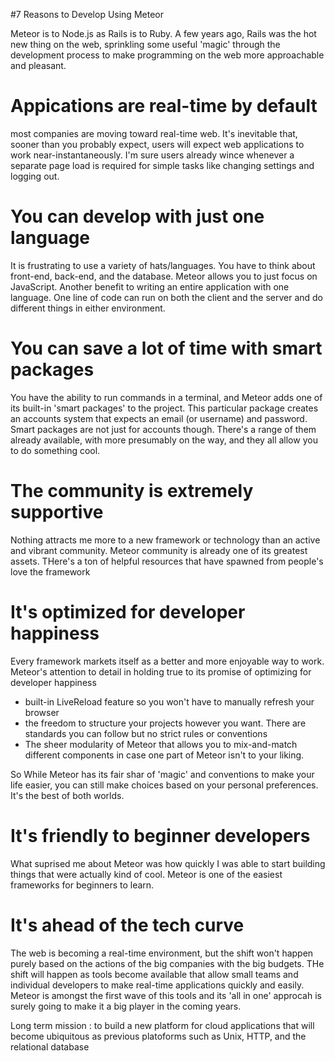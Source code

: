 #7 Reasons to Develop Using Meteor

Meteor is to Node.js as Rails is to Ruby. A few years ago, Rails was the hot new thing on the web, sprinkling some useful 'magic' through the development process to make programming on the web more approachable and pleasant. 

# Appications are real-time by default

most companies are moving toward real-time web. It's inevitable that, sooner than you probably expect, users will expect web applications to work near-instantaneously. I'm sure users already wince whenever a separate page load is required for simple tasks like changing settings and logging out. 

# You can develop with just one language

It is frustrating to use a variety of hats/languages. You have to think about front-end, back-end, and the database. Meteor allows you to just focus on JavaScript. 
Another benefit to writing an entire application with one language. One line of code can run on both the client and the server and do different things in either environment. 

# You can save a lot of time with smart packages

You have the ability to run commands in a terminal, and Meteor adds one of its built-in 'smart packages' to the project. This particular package creates an accounts system that expects an email (or username) and password. Smart packages are not just for accounts though. There's a range of them already available, with more presumably on the way, and they all allow you to do something cool. 

# The community is extremely supportive

Nothing attracts me more to a new framework or technology than an active and vibrant community. Meteor community is already one of its greatest assets. THere's a ton of helpful resources that have spawned from people's love the framework

# It's optimized for developer happiness

Every framework markets itself as a better and more enjoyable way to work. Meteor's attention to detail in holding true to its promise of optimizing for developer happiness
  -  built-in LiveReload feature so you won't have to manually refresh your browser
  - the freedom to structure your projects however you want. There are standards you can follow but no strict rules or conventions
  - The sheer modularity of Meteor that allows you to mix-and-match different components in case one part of Meteor isn't to your liking. 

So While Meteor has its fair shar of 'magic' and conventions to make your life easier, you can still make choices based on your personal preferences. It's the best of both worlds. 

# It's friendly to beginner developers

What suprised me about Meteor was how quickly I was able to start building things that were actually kind of cool. Meteor is one of the easiest frameworks for beginners to learn. 

# It's ahead of the tech curve

The web is becoming a real-time environment, but the shift won't happen purely based on the actions of the big companies with the big budgets. THe shift will happen as tools become available that allow small teams and individual developers to make real-time applications quickly and easily. Meteor is amongst the first wave of this tools and its 'all in one' approcah is surely going to make it a big player in the coming years. 

Long term mission : to build a new platform for cloud applications that will become ubiquitous as previous platoforms such as Unix, HTTP, and the relational database











